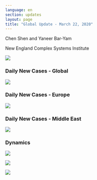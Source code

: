 ```yaml
---
language: en
section: updates
layout: page
title: "Global Update - March 22, 2020"
---
```


Chen Shen and Yaneer Bar-Yam

New England Complex Systems Institute

![](/media/5e7809ad8d15c561403b346a_Capture.JPG)

### Daily New Cases - Global

![](/media/5e7809c1462811b3b058b669_Intl_3_22.png)

### Daily New Cases - Europe

![](/media/5e7809d1c901eac1887b491d_Intl_3_22a.png)

### Daily New Cases - Middle East

![](/media/5e7809e6c901ea81757b4db4_Intl_3_22b.png)

### Dynamics

![](/media/5e7809fc4628118ee858d244_Global_3_22.png)

![](/media/5e780a0b462811283c58d94e_EU_3_22.png)

![](/media/5e780a1999e0844d4372bd09_ME_3_22.png)
